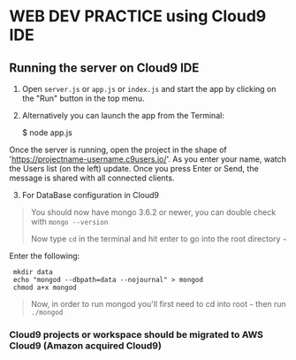# WEB DEV PRACTICE using Cloud9 IDE #

## Running the server on Cloud9 IDE



1) Open `server.js` or `app.js` or `index.js` and start the app by clicking on the "Run" button in the top menu.

2) Alternatively you can launch the app from the Terminal:

    $ node app.js

Once the server is running, open the project in the shape of 'https://projectname-username.c9users.io/'. As you enter your name, watch the Users list (on the left) update. Once you press Enter or Send, the message is shared with all connected clients.

3) For DataBase configuration in Cloud9

> You should now have mongo 3.6.2 or newer, you can double check with `mongo --version`
>
> Now type `cd` in the terminal and hit enter to go into the root directory `~`
>
 Enter the following:
     
     mkdir data
     echo "mongod --dbpath=data --nojournal" > mongod
     chmod a+x mongod
> Now, in order to run mongod you'll first need to cd into root `~` then run `./mongod` 


### Cloud9 projects or workspace should be migrated to AWS Cloud9 (Amazon acquired Cloud9)

